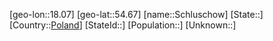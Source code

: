 ﻿---
location: [54.67,18.07]
type: City
tags:
- geo/City


SpocWebEntityId: 34040
isDeleted: false
confidential: public

---
[geo-lon::18.07]
[geo-lat::54.67]
[name::Schluschow]
[State::]
[Country::[Poland](geo/Continent/Europe/Poland.md)]
[StateId::]
[Population::]
[Unknown::]

